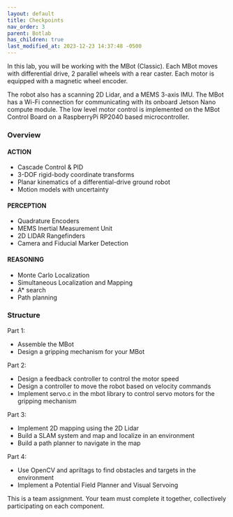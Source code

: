 ```yaml
---
layout: default
title: Checkpoints
nav_order: 3
parent: Botlab
has_children: true
last_modified_at: 2023-12-23 14:37:48 -0500
---
```


In this lab, you will be working with the MBot (Classic). Each MBot moves with differential drive, 2 parallel wheels with a rear caster.  Each motor is equipped with a magnetic wheel encoder. 

The robot also has a scanning 2D Lidar, and a MEMS 3-axis IMU. The MBot has a Wi-Fi connection for communicating with its onboard Jetson Nano compute module. The low level motor control is implemented on the MBot Control Board on a RaspberryPi RP2040 based microcontroller.


### Overview
#### ACTION
- Cascade Control & PID
- 3-DOF rigid-body coordinate transforms
- Planar kinematics of a differential-drive ground robot
- Motion models with uncertainty

#### PERCEPTION 
- Quadrature Encoders
- MEMS Inertial Measurement Unit
- 2D LIDAR Rangefinders
- Camera and Fiducial Marker Detection

#### REASONING
- Monte Carlo Localization 
- Simultaneous Localization and Mapping
- A* search
- Path planning


### Structure

Part 1: 
- Assemble the MBot
- Design a gripping mechanism for your MBot

Part 2:
- Design a feedback controller to control the motor speed
- Design a controller to move the robot based on velocity commands
- Implement servo.c in the mbot library to control servo motors for the gripping mechanism

Part 3:
- Implement 2D mapping using the 2D Lidar
- Build a SLAM system and map and localize in an environment
- Build a path planner to navigate in the map

Part 4:
- Use OpenCV and apriltags to find obstacles and targets in the environment
- Implement a Potential Field Planner and Visual Servoing


This is a team assignment. Your team must complete it together, collectively participating on each component.